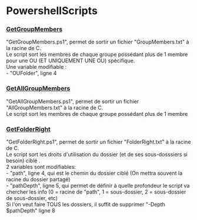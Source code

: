 # PowershellScripts


### [GetGroupMembers](GetGroupMembers.ps1) ###
"GetGroupMembers.ps1", permet de sortir un fichier "GroupMembers.txt" à la racine de C.\
Le script sort les membres de chaque groupe possédant plus de 1 membre pour une OU (ET UNIQUEMENT UNE OU) spécifique.\
Une variable modifiable :\
	- "OUFolder", ligne 4

### [GetAllGroupMembers](GetAllGroupMembers.ps1) ###
"GetAllGroupMembers.ps1", permet de sortir un fichier "AllGroupMembers.txt" à la racine de C.\
Le script sort les membres de chaque groupe possédant plus de 1 membre

### [GetFolderRight](GetFolderRight.ps1) ###
"GetFolderRight.ps1", permet de sortir un fichier "FolderRight.txt" à la racine de C.\
Le script sort les droits d'utilisation du dossier (et de ses sous-dosssiers si besoin) ciblé .\
2 variables sont modifiables: \
	- "path", ligne 4, qui est le chemin du dossier ciblé (On mettra souvent la racine du dossier partagé)\
	- "pathDepth", ligne 5, qui permet de définir à quelle profondeur le script va chercher les info (0 = racine de "path", 1 = sous-dossier, 2 = sous-dossier de sous-dossier, etc)\
Si l'on veut faire TOUS les dossiers, il suffit de supprimer "-Depth $pathDepth" ligne 8 
